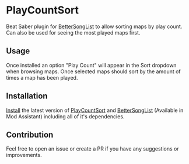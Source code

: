 # PlayCountSort
Beat Saber plugin for [BetterSongList](https://github.com/kinsi55/BeatSaber_BetterSongList) to allow sorting maps by play count. Can also be used for seeing the most played maps first. 

## Usage
Once installed an option "Play Count" will appear in the Sort dropdown when browsing maps. Once selected maps should sort by the amount of times a map has been played.

## Installation
[Install](https://bsmg.wiki/pc-modding.html#install-mods) the latest version of [PlayCountSort](https://github.com/thesupersonic16/BetterSongList.PlayCountSort/releases/latest) and [BetterSongList](https://github.com/kinsi55/BeatSaber_BetterSongList) (Available in Mod Assistant) including all of it's dependencies.

## Contribution
Feel free to open an issue or create a PR if you have any suggestions or improvements.
